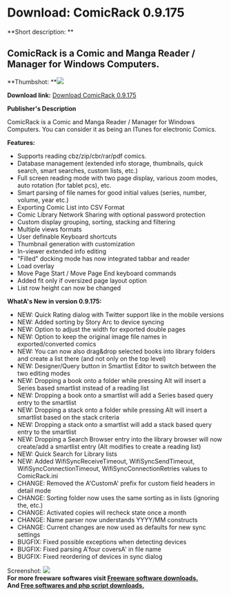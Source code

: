 # Download: ComicRack 0.9.175

**Short description: **

## ComicRack is a Comic and Manga Reader / Manager for Windows Computers.

  
**Thumbshot: **![](http://www.freewarefiles.com/screenshot/comicrack_md.jpg)   
  
**Download link:** [Download ComicRack 0.9.175](http://freesoftwares.boysofts.com/ComicRack_program_36238.html)  
  

**Publisher's Description**  
  

ComicRack is a Comic and Manga Reader / Manager for Windows Computers. You can
consider it as being an ITunes for electronic Comics.

**Features:**

  * Supports reading cbz/zip/cbr/rar/pdf comics. 
  * Database management (extended info storage, thumbnails, quick search, smart searches, custom lists, etc.) 
  * Full screen reading mode with two page display, various zoom modes, auto rotation (for tablet pcs), etc. 
  * Smart parsing of file names for good initial values (series, number, volume, year etc.) 
  * Exporting Comic List into CSV Format 
  * Comic Library Network Sharing with optional password protection 
  * Custom display grouping, sorting, stacking and filtering 
  * Multiple views formats 
  * User definable Keyboard shortcuts 
  * Thumbnail generation with customization 
  * In-viewer extended info editing 
  * "Filled" docking mode has now integrated tabbar and reader 
  * Load overlay 
  * Move Page Start / Move Page End keyboard commands 
  * Added fit only if oversized page layout option 
  * List row height can now be changed 

**WhatA's New in version 0.9.175:**

  * NEW: Quick Rating dialog with Twitter support like in the mobile versions 
  * NEW: Added sorting by Story Arc to device syncing 
  * NEW: Option to adjust the width for exported double pages 
  * NEW: Option to keep the original image file names in exported/converted comics 
  * NEW: You can now also drag&drop selected books into library folders and create a list there (and not only on the top level) 
  * NEW: Designer/Query button in Smartlist Editor to switch between the two editing modes 
  * NEW: Dropping a book onto a folder while pressing Alt will insert a Series based smartlist instead of a reading list 
  * NEW: Dropping a book onto a smartlist will add a Series based query entry to the smartlist 
  * NEW: Dropping a stack onto a folder while pressing Alt will insert a smartlist based on the stack criteria 
  * NEW: Dropping a stack onto a smartlist will add a stack based query entry to the smartlist 
  * NEW: Dropping a Search Browser entry into the library browser will now create/add a smartlist entry (Alt modifies to create a reading list) 
  * NEW: Quick Search for Library lists 
  * NEW: Added WifiSyncReceiveTimeout, WifiSyncSendTimeout, WifiSyncConnectionTimeout, WifiSyncConnectionRetries values to ComicRack.ini 
  * CHANGE: Removed the A'CustomA' prefix for custom field headers in detail mode 
  * CHANGE: Sorting folder now uses the same sorting as in lists (ignoring the, etc.) 
  * CHANGE: Activated copies will recheck state once a month 
  * CHANGE: Name parser now understands YYYY/MM constructs 
  * CHANGE: Current changes are now used as defaults for new sync settings 
  * BUGFIX: Fixed possible exceptions when detecting devices 
  * BUGFIX: Fixed parsing A'four coversA' in file name 
  * BUGFIX: Fixed reordering of devices in sync dialog 

  
  
Screenshot: ![](http://www.freewarefiles.com/screenshot/comicrack.jpg)  
**For more freeware softwares visit [Freeware software downloads.](http://freesoftwares.boysofts.com/)**   
**And [Free softwares and php script downloads.](http://www.boysofts.com/)**

